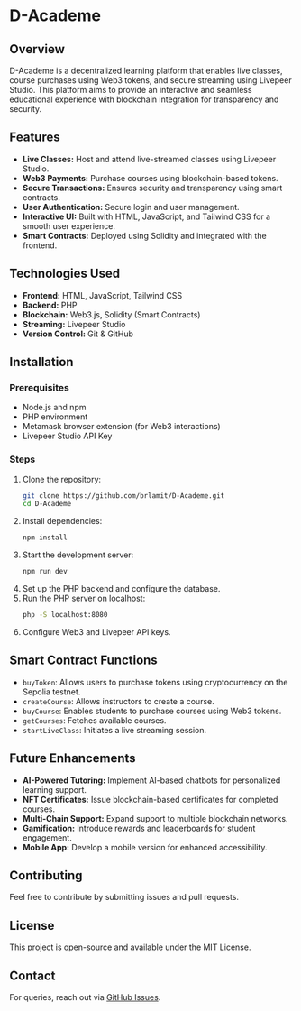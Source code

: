 # D-Academe

## Overview
D-Academe is a decentralized learning platform that enables live classes, course purchases using Web3 tokens, and secure streaming using Livepeer Studio. This platform aims to provide an interactive and seamless educational experience with blockchain integration for transparency and security.

## Features
- **Live Classes:** Host and attend live-streamed classes using Livepeer Studio.
- **Web3 Payments:** Purchase courses using blockchain-based tokens.
- **Secure Transactions:** Ensures security and transparency using smart contracts.
- **User Authentication:** Secure login and user management.
- **Interactive UI:** Built with HTML, JavaScript, and Tailwind CSS for a smooth user experience.
- **Smart Contracts:** Deployed using Solidity and integrated with the frontend.

## Technologies Used
- **Frontend:** HTML, JavaScript, Tailwind CSS
- **Backend:** PHP
- **Blockchain:** Web3.js, Solidity (Smart Contracts)
- **Streaming:** Livepeer Studio
- **Version Control:** Git & GitHub

## Installation
### Prerequisites
- Node.js and npm
- PHP environment
- Metamask browser extension (for Web3 interactions)
- Livepeer Studio API Key

### Steps
1. Clone the repository:
   ```bash
   git clone https://github.com/brlamit/D-Academe.git
   cd D-Academe
   ```
2. Install dependencies:
   ```bash
   npm install
   ```
3. Start the development server:
   ```bash
   npm run dev
   ```
4. Set up the PHP backend and configure the database.
5. Run the PHP server on localhost:
   ```bash
   php -S localhost:8080
   ```
6. Configure Web3 and Livepeer API keys.

## Smart Contract Functions
- `buyToken`: Allows users to purchase tokens using cryptocurrency on the Sepolia testnet.
- `createCourse`: Allows instructors to create a course.
- `buyCourse`: Enables students to purchase courses using Web3 tokens.
- `getCourses`: Fetches available courses.
- `startLiveClass`: Initiates a live streaming session.

## Future Enhancements
- **AI-Powered Tutoring:** Implement AI-based chatbots for personalized learning support.
- **NFT Certificates:** Issue blockchain-based certificates for completed courses.
- **Multi-Chain Support:** Expand support to multiple blockchain networks.
- **Gamification:** Introduce rewards and leaderboards for student engagement.
- **Mobile App:** Develop a mobile version for enhanced accessibility.

## Contributing
Feel free to contribute by submitting issues and pull requests.

## License
This project is open-source and available under the MIT License.

## Contact
For queries, reach out via [GitHub Issues](https://github.com/brlamit/D-Academe/issues).

